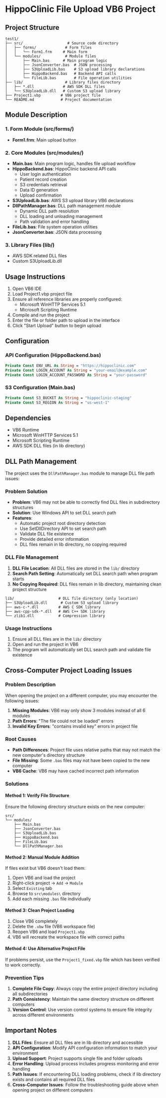# HippoClinic File Upload VB6 Project

## Project Structure

```
test1/
├── src/                    # Source code directory
│   ├── forms/             # Form files
│   │   └── Form1.frm     # Main form
│   └── modules/           # Module files
│       ├── Main.bas      # Main program logic
│       ├── JsonConverter.bas  # JSON processing
│       ├── S3UploadLib.bas    # S3 upload library declarations
│       ├── HippoBackend.bas   # Backend API calls
│       └── FileLib.bas        # File operation utilities
├── lib/                   # Library files directory
│   ├── *.dll             # AWS SDK DLL files
│   └── S3UploadLib.dll   # Custom S3 upload library
├── Project1.vbp         # VB6 project file
└── README.md            # Project documentation
```

## Module Description

### 1. Form Module (src/forms/)
- **Form1.frm**: Main upload button

### 2. Core Modules (src/modules/)
- **Main.bas**: Main program logic, handles file upload workflow
- **HippoBackend.bas**: HippoClinic backend API calls
  - User login authentication
  - Patient record creation
  - S3 credentials retrieval
  - Data ID generation
  - Upload confirmation
- **S3UploadLib.bas**: AWS S3 upload library VB6 declarations
- **DllPathManager.bas**: DLL path management module
  - Dynamic DLL path resolution
  - DLL loading and unloading management
  - Path validation and error handling
- **FileLib.bas**: File system operation utilities
- **JsonConverter.bas**: JSON data processing

### 3. Library Files (lib/)
- AWS SDK related DLL files
- Custom S3UploadLib.dll

## Usage Instructions

1. Open VB6 IDE
2. Load Project1.vbp project file
3. Ensure all reference libraries are properly configured:
   - Microsoft WinHTTP Services 5.1
   - Microsoft Scripting Runtime
4. Compile and run the project
5. Enter the file or folder path to upload in the interface
6. Click "Start Upload" button to begin upload

## Configuration

### API Configuration (HippoBackend.bas)
```vb
Private Const ENV_URL As String = "https://hippoclinic.com"
Private Const LOGIN_ACCOUNT As String = "your-email@example.com"
Private Const LOGIN_ACCOUNT_PASSWORD As String = "your-password"
```

### S3 Configuration (Main.bas)
```vb
Private Const S3_BUCKET As String = "hippoclinic-staging"
Private Const S3_REGION As String = "us-west-1"
```

## Dependencies

- VB6 Runtime
- Microsoft WinHTTP Services 5.1
- Microsoft Scripting Runtime
- AWS SDK DLL files (in lib directory)

## DLL Path Management

The project uses the `DllPathManager.bas` module to manage DLL file path issues:

### Problem Solution
- **Problem**: VB6 may not be able to correctly find DLL files in subdirectory structures
- **Solution**: Use Windows API to set DLL search path
- **Features**: 
  - Automatic project root directory detection
  - Use SetDllDirectory API to set search path
  - Validate DLL file existence
  - Provide detailed error information
  - DLL files remain in lib directory, no copying required

### DLL File Management
1. **DLL File Location**: All DLL files are stored in the `lib/` directory
2. **Search Path Setting**: Automatically set DLL search path when program starts
3. **No Copying Required**: DLL files remain in lib directory, maintaining clean project structure

```
lib/                    # DLL file directory (only location)
├── S3UploadLib.dll      # Custom S3 upload library
├── aws-c-*.dll         # AWS C SDK library
├── aws-cpp-sdk-*.dll   # AWS C++ SDK library
└── zlib1.dll           # Compression library
```

### Usage Instructions
1. Ensure all DLL files are in the `lib/` directory
2. Open and run the project in VB6
3. The program will automatically set DLL search path and validate file existence

## Cross-Computer Project Loading Issues

### Problem Description
When opening the project on a different computer, you may encounter the following issues:

1. **Missing Modules**: VB6 may only show 3 modules instead of all 6 modules
2. **Path Errors**: "The file could not be loaded" errors
3. **Invalid Key Errors**: "contains invalid key" errors in project file

### Root Causes
- **Path Differences**: Project file uses relative paths that may not match the new computer's directory structure
- **File Missing**: Some `.bas` files may not have been copied to the new computer
- **VB6 Cache**: VB6 may have cached incorrect path information

### Solutions

#### Method 1: Verify File Structure
Ensure the following directory structure exists on the new computer:
```
src/
└── modules/
    ├── Main.bas
    ├── JsonConverter.bas
    ├── S3UploadLib.bas
    ├── HippoBackend.bas
    ├── FileLib.bas
    └── DllPathManager.bas
```

#### Method 2: Manual Module Addition
If files exist but VB6 doesn't load them:
1. Open VB6 and load the project
2. Right-click project → `Add` → `Module`
3. Select `Existing` tab
4. Browse to `src\modules\` directory
5. Add each missing `.bas` file individually

#### Method 3: Clean Project Loading
1. Close VB6 completely
2. Delete the `.vbw` file (VB6 workspace file)
3. Reopen VB6 and load `Project1.vbp`
4. VB6 will recreate the workspace file with correct paths

#### Method 4: Use Alternative Project File
If problems persist, use the `Project1_fixed.vbp` file which has been verified to work correctly.

### Prevention Tips
1. **Complete File Copy**: Always copy the entire project directory including all subdirectories
2. **Path Consistency**: Maintain the same directory structure on different computers
3. **Version Control**: Use version control systems to ensure file integrity across different environments

## Important Notes

1. **DLL Files**: Ensure all DLL files are in lib directory and accessible
2. **API Configuration**: Modify API configuration information to match your environment
3. **Upload Support**: Project supports single file and folder uploads
4. **Error Handling**: Upload process includes progress monitoring and error handling
5. **Path Issues**: If encountering DLL loading problems, check if lib directory exists and contains all required DLL files
6. **Cross-Computer Issues**: Follow the troubleshooting guide above when opening project on different computers
